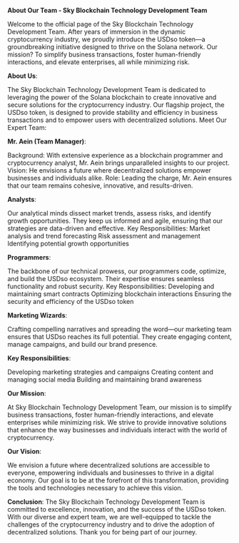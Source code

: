**About Our Team - Sky Blockchain Technology Development Team**

Welcome to the official page of the Sky Blockchain Technology Development Team. After years of immersion in the dynamic cryptocurrency industry, we proudly introduce the USDso token—a groundbreaking initiative designed to thrive on the Solana network. Our mission? To simplify business transactions, foster human-friendly interactions, and elevate enterprises, all while minimizing risk.

**About Us**:

The Sky Blockchain Technology Development Team is dedicated to leveraging the power of the Solana blockchain to create innovative and secure solutions for the cryptocurrency industry. Our flagship project, the USDso token, is designed to provide stability and efficiency in business transactions and to empower users with decentralized solutions.
Meet Our Expert Team:

**Mr. Aein (Team Manager)**:

Background: With extensive experience as a blockchain programmer and cryptocurrency analyst, Mr. Aein brings unparalleled insights to our project.
Vision: He envisions a future where decentralized solutions empower businesses and individuals alike.
Role: Leading the charge, Mr. Aein ensures that our team remains cohesive, innovative, and results-driven.

**Analysts**:

Our analytical minds dissect market trends, assess risks, and identify growth opportunities. They keep us informed and agile, ensuring that our strategies are data-driven and effective.
Key Responsibilities:
Market analysis and trend forecasting
Risk assessment and management
Identifying potential growth opportunities

**Programmers**:

The backbone of our technical prowess, our programmers code, optimize, and build the USDso ecosystem. Their expertise ensures seamless functionality and robust security.
Key Responsibilities:
Developing and maintaining smart contracts
Optimizing blockchain interactions
Ensuring the security and efficiency of the USDso token

**Marketing Wizards**:

Crafting compelling narratives and spreading the word—our marketing team ensures that USDso reaches its full potential. They create engaging content, manage campaigns, and build our brand presence.

**Key Responsibilities**:

Developing marketing strategies and campaigns
Creating content and managing social media
Building and maintaining brand awareness

**Our Mission**:

At Sky Blockchain Technology Development Team, our mission is to simplify business transactions, foster human-friendly interactions, and elevate enterprises while minimizing risk. We strive to provide innovative solutions that enhance the way businesses and individuals interact with the world of cryptocurrency.

**Our Vision**:

We envision a future where decentralized solutions are accessible to everyone, empowering individuals and businesses to thrive in a digital economy. Our goal is to be at the forefront of this transformation, providing the tools and technologies necessary to achieve this vision.

**Conclusion**:
The Sky Blockchain Technology Development Team is committed to excellence, innovation, and the success of the USDso token. With our diverse and expert team, we are well-equipped to tackle the challenges of the cryptocurrency industry and to drive the adoption of decentralized solutions. Thank you for being part of our journey.
